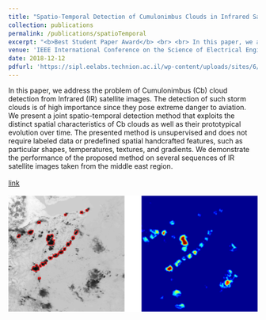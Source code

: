 ```yaml
---
title: "Spatio-Temporal Detection of Cumulonimbus Clouds in Infrared Satellite Images"
collection: publications
permalink: /publications/spatioTemporal
excerpt: "<b>Best Student Paper Award</b> <br> <br> In this paper, we address the problem of Cumulonimbus (Cb) cloud detection from Infrared (IR) satellite images. The detection of such storm clouds is of high importance since they pose extreme danger to aviation. We present a joint spatio-temporal detection method that exploits the distinct spatial characteristics of Cb clouds as well as their prototypical evolution over time. The presented method is unsupervised and does not require labeled data or predefined spatial handcrafted features, such as particular shapes, temperatures, textures, and gradients. We demonstrate the performance of the proposed method on several sequences of IR satellite images taken from the middle east region. <br> <br> <a href='https://ieeexplore.ieee.org/abstract/document/8646047'>link</a> <br>" 
venue: 'IEEE International Conference on the Science of Electrical Engineering in Israel (ICSEE)'
date: 2018-12-12
pdfurl: 'https://sipl.eelabs.technion.ac.il/wp-content/uploads/sites/6/2018/12/paper_final.pdf'
---  
```

In this paper, we address the problem of Cumulonimbus (Cb) cloud detection from Infrared (IR) satellite images. The detection of such storm clouds is of high importance since they pose extreme danger to aviation. We present a joint spatio-temporal detection method that exploits the distinct spatial characteristics of Cb clouds as well as their prototypical evolution over time. The presented method is unsupervised and does not require labeled data or predefined spatial handcrafted features, such as particular shapes, temperatures, textures, and gradients. We demonstrate the performance of the proposed method on several sequences of IR satellite images taken from the middle east region. <br> <br> 
<a href='https://ieeexplore.ieee.org/abstract/document/8646047'>link</a>  <br> <br> 
<img src='/images/spatioTemporalPaper.png'>